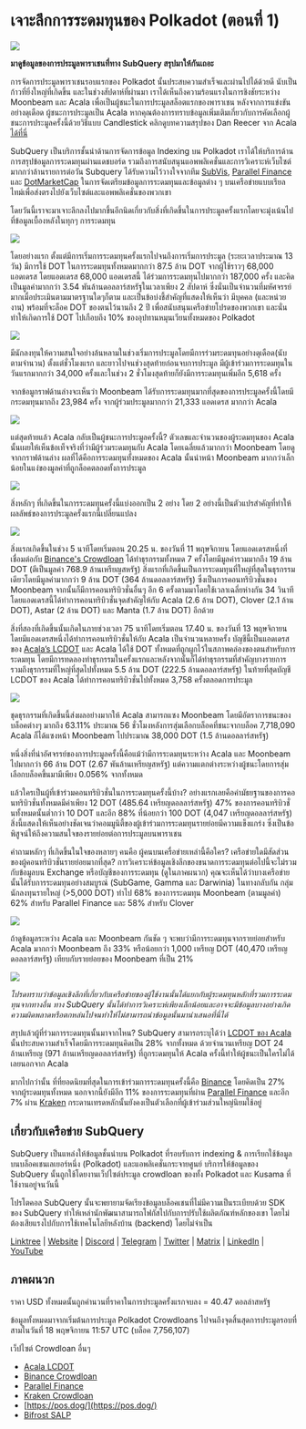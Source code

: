 # เจาะลึกการระดมทุนของ Polkadot (ตอนที่ 1)

![](https://miro.medium.com/max/2400/1*JvR4YsstF6OHG3mTr_1Seg.png)

**มาดูข้อมูลของการประมูลพาราเชนที่ทาง SubQuery สรุปมาให้กันเถอะ**

การจัดการประมูลพาราเชนรอบแรกของ Polkadot นั้นประสบความสำเร็จและผ่านไปได้ด้วยดี นับเป็นก้าวที่ยิ่งใหญ่ที่เกิดขึ้น และในช่วงสัปดาห์ที่ผ่านมา เราได้เห็นถึงความร้อนแรงในการชิงชัยระหว่าง Moonbeam และ Acala เพื่อเป็นผู้ชนะในการประมูลสล็อตแรกของพาราเชน หลังจากการแข่งขันอย่างดุเดือด ผู้ชนะการประมูลเป็น Acala หากคุณต้องการทราบข้อมูลเพิ่มเติมเกี่ยวกับการคัดเลือกผู้ชนะการประมูลครั้งนี้ด้วยวิธีแบบ Candlestick คลิกดูบทความสรุปของ Dan Reecer จาก Acala [ได้ที่นี่](https://twitter.com/danreecer_/status/1364646604024786949)

SubQuery เป็นบริการชั้นนำด้านการจัดการข้อมูล Indexing บน Polkadot เราได้ให้บริการด้านการสรุปข้อมูลการระดมทุนผ่านแดชบอร์ด รวมถึงการสนับสนุนแอพพลิเคชั่นและการวิเคราะห์เว็บไซต์มากกว่าล้านรายการต่อวัน Subquery ได้รับความไว้วางใจจากทีม [SubVis](https://www.subvis.io/), [Parallel Finance](https://parallel.fi/) และ [DotMarketCap](https://dotmarketcap.com/) ในการจัดเตรียมข้อมูลการระดมทุนและข้อมูลต่าง ๆ บนเครือข่ายแบบเรียลไทม์เพื่อส่งตรงไปยังเว็บไซต์และแอพพลิเคชั่นของพวกเขา

โดยวันนี้เราจะมาเจาะลึกลงไปมากขึ้นอีกนิดเกี่ยวกับสิ่งที่เกิดขึ้นในการประมูลครั้งแรกโดยจะมุ่งเน้นไปที่ข้อมูลเบื้องหลังในทุกๆ การระดมทุน

![](https://miro.medium.com/max/2400/0*Pcp3KJvC5eyP2KQ3)

โดยอย่างแรก ตั้งแต่มีการเริ่มการระดมทุนครั้งแรกไปจนถึงการเริ่มการประมูล (ระยะเวลาประมาณ 13 วัน) มีการใช้ DOT ในการระดมทุนทั้งหมดมากกว่า 87.5 ล้าน DOT จากผู้ใช้ราวๆ 68,000 แอดเดรส โดยแอดเดรส 68,000 แอดเดรสนี้ ได้ร่วมการระดมทุนไปมากกว่า 187,000 ครั้ง และคิดเป็นมูลค่ามากกว่า 3.54 พันล้านดอลลาร์สหรัฐในเวลาเพียง 2 สัปดาห์ ซึ่งนั่นเป็นจำนวนที่มหัศจรรย์มากเมื่อประเมินตามมาตรฐานใดๆก็ตาม และเป็นข้อบ่งชี้สำคัญที่แสดงให้เห็นว่า มีบุคคล (และหน่วยงาน) พร้อมที่จะล็อค DOT ของตนไว้นานถึง 2 ปี เพื่อสนับสนุนเครือข่ายโปรดของพวกเขา และนั่นทำให้เกิดการใช้ DOT ไปเกือบถึง 10% ของอุปทานหมุนเวียนทั้งหมดของ Polkadot

![](https://miro.medium.com/max/2400/0*-ovBJnjxAKfeB81Y)

มีนักลงทุนให้ความสนใจอย่างล้นหลามในช่วงเริ่มการประมูลโดยมีการร่วมระดมทุนอย่างดุเดือด(นับตามจำนวน) ตั้งแต่ชั่วโมงแรก และยาวไปจนช่วงสุดท้ายก่อนจบการประมูล มีผู้เข้าร่วมการระดมทุนในวันแรกมากกว่า 34,000 ครั้งและในช่วง 2 ชั่วโมงสุดท้ายก็ยังมีการระดมทุนเพิ่มอีก 5,618 ครั้ง

จากข้อมูกราฟด้านล่างจะเห็นว่า Moonbeam ได้รับการระดมทุนมากที่สุดของการประมูลครั้งนี้โดยมีกระดมทุนมากถึง 23,984 ครั้ง จากผู้ร่วมประมูลมากกว่า 21,333 แอดเดรส มากกว่า Acala

![](https://miro.medium.com/max/2400/0*MSHfjnu7KmMvDmnY)

แต่สุดท้ายแล้ว Acala กลับเป็นผู้ชนะการประมูลครั้งนี้? ตัวเลขและจำนวนของผู้ระดมทุนของ Acala นั้นเผยให้เห็นข้อเท็จจริงที่ว่ามีผู้ร่วมระดมทุนกับ Acala โดยเฉลี่ยแล้วมากกว่า Moonbeam โดยดูจากกราฟด้านล่าง ผลที่ได้คือการระดมทุนทั้งหมดของ Acala นั้นนำหน้า Moonbeam มากกว่าเล็กน้อยในแง่ของมูลค่าที่ถูกล็อคตลอดทั้งการประมูล

![](https://miro.medium.com/max/2400/0*YbV-ReqSwfimUsbO)

สิ่งหลักๆ ที่เกิดขึ้นในการระดมทุนครั้งนี้แบ่งออกเป็น 2 อย่าง โดย 2 อย่างนี้เป็นตัวแปรสำคัญที่ทำให้ผลลัพธ์ของการประมูลครั้งแรกนี้เปลี่ยนแปลง

![](https://miro.medium.com/max/2400/0*jmRsZ7kxEYAWYaUq)

สิ่งแรกเกิดขึ้นในช่วง 5 นาทีโดยเริ่มตอน 20.25 น. ของวันที่ 11 พฤษจิกายน โดยแอดเดรสหนึ่งที่เชื่อมต่อกับ [Binance's Crowdloan](https://www.binance.com/en/dotslot) ได้ทำธุรกรรมทั้งหมด 7 ครั้งโดยมีมูลค่ารวมมากถึง 19 ล้าน DOT (ตีเป็นมูลค่า 768.9 ล้านเหรียญสหรัฐ) สิ่งแรกที่เกิดขึ้นเป็นการระดมทุนที่ใหญ่ที่สุดในธุรกรรมเดียวโดยมีมูลค่ามากกว่า 9 ล้าน DOT (364 ล้านดอลลาร์สหรัฐ) ซึ่งเป็นการคอนทริบิวชั่นของ Moonbeam จากนั้นก็มีการคอนทริบิวชั่นอื่นๆ อีก 6 ครั้งตามมาโดยใช้เวลาเฉลี่ยห่างกัน 34 วินาที โดยแอดเดรสนี้ได้ทำการคอนทริบิวชั่นจุดสำคัญให้กับ Acala (2.6 ล้าน DOT), Clover (2.1 ล้าน DOT), Astar (2 ล้าน DOT) และ Manta (1.7 ล้าน DOT) อีกด้วย

สิ่งที่สองที่เกิดขึ้นนั้นเกิดในภายช่วงเวลา 75 นาทีโดยเริ่มตอน 17.40 น. ของวันที่ 13 พฤษจิกายน โดยมีแอดเดรสหนึ่งได้ทำการคอนทริบิวชั่นให้กับ Acala เป็นจำนวนหลายครั้ง บัญชีนี้เป็นแอดเดรสของ [Acala’s LCDOT](https://medium.com/acalanetwork/acala-liquid-crowdloan-dot-lcdot-launch-on-polkadot-f28d8f561157) และ Acala ได้ใช้ DOT ทั้งหมดที่ถูกผูกไว้ในสภาพคล่องของตนสำหรับการระดมทุน โดยมีการทดลองทำธุรกรรมในครั้งแรกและหลังจากนั้นก็ได้ทำธุรกรรมที่สำคัญบางรายการรวมถึงธุรกรรมที่ใหญ่ที่สุดไปทั้งหมด 5.5 ล้าน DOT (222.5 ล้านดอลลาร์สหรัฐ) ในท้ายที่สุดบัญชี LCDOT ของ Acala ได้ทำการคอนทริบิวชั่นไปทั้งหมด 3,758 ครั้งตลอดการประมูล

![](https://miro.medium.com/max/2400/0*GTJviXqhPmRIIf73)

ชุดธุรกรรมที่เกิดขึ้นนี้ส่งผลอย่างมากให้ Acala สามารถแซง Moonbeam โดยมีอัตราการชนะของบล็อคต่างๆ มากถึง 63.11% ประมาณ 56 ชั่วโมงหลังการสุ่มเลือกบล็อคที่ชนะจากบล็อค 7,718,090 Acala ก็ได้แซงหน้า Moonbeam ไปประมาณ 38,000 DOT (1.5 ล้านดอลลาร์สหรัฐ)

หนึ่งสิ่งที่น่าอัศจรรย์ของการประมูลครั้งนี้คือแม้ว่ามีการระดมทุนระหว่าง Acala และ Moonbeam ไปมากกว่า 66 ล้าน DOT (2.67 พันล้านเหรียญสหรัฐ) แต่ความแตกต่างระหว่างผู้ชนะโดยการสุ่มเลือกบล็อคขึ้นมามีเพียง 0.056% จากทั้งหมด

แล้วใครเป็นผู้ที่เข้าร่วมคอนทริบิวชั่นในการระดมทุนครั้งนี้บ้าง? อย่างแรกเลยคือค่ามัธยฐานของการคอนทริบิวชั่นทั้งหมดมีค่าเพียง 12 DOT (485.64 เหรียญดอลลาร์สหรัฐ) 47% ของการคอนทริบิวชั่นทั้งหมดนั้นต่ำกว่า 10 DOT และอีก 88% ที่น้อยกว่า 100 DOT (4,047 เหรียญดอลลาร์สหรัฐ) สิ่งนี้แสดงให้เห็นอย่างชัดเจนว่าคอมมูนิตี้ของผู้เข้าร่วมการระดมทุนรายย่อยมีความแข็งแกร่ง ซึ่งเป็นข้อพิสูจน์ให้ถึงความสนใจของรายย่อยต่อการประมูลบนพาราเชน

คำถามหลักๆ ที่เกิดขึ้นในใจของหลายๆ คนคือ ผู้คนบนเครื่อข่ายเหล่านี้คือใคร? เครือข่ายใดมีสัดส่วนของผู้คอนทริบิวชั่นรายย่อยมากที่สุด? การวิเคราะห์ข้อมูลเชิงลึกของขนาดการระดมทุนต่อไปนี้จะไม่รวมกับข้อมูลบน Exchange หรือบัญชีของการระดมทุน (ดูในภาคผนวก) คุณจะเห็นได้ว่าบางเครือข่ายนั้นได้รับการระดมทุนอย่างสมบูรณ์ (SubGame, Gamma และ Darwinia) ในทางกลับกัน กลุ่มนักลงทุนรายใหญ่ (>5,000 DOT) ทำไป 68% ของการระดมทุน Moonbeam (ตามมูลค่า) 62% สำหรับ Parallel Finance และ 58% สำหรับ Clover

![](https://miro.medium.com/max/2400/0*ztRnFrVfJ2aTlMiU)

ถ้าดูข้อมูลระหว่าง Acala และ Moonbeam กันชัด ๆ จะพบว่ามีการระดมทุนจากรายย่อยสำหรับ Acala มากกว่า Moonbeam ถึง 33% หรือน้อยกว่า 1,000 เหรียญ DOT (40,470 เหรียญดอลลาร์สหรัฐ) เทียบกับรายย่อยของ Moonbeam ที่เป็น 21%

![](https://miro.medium.com/max/2400/0*ge-2XDPgddj-J07V)

_โปรดทราบว่าข้อมูลเชิงลึกที่เกี่ยวกับเครือข่ายของผู้ใช้งานนั้นได้แยกกับผู้ระดมทุนหลักที่รวมการระดมทุนจากทางอื่น ทาง SubQuery นั้นได้ทำการวิเคราะห์เพียงเล็กน้อยและอาจจะมีข้อมูลบางอย่างเกิดความผิดพลาดหรือตกหล่นไปจนทำให้ไม่สามารถนำข้อมูลนั้นมานำเสนอที่นี่ได้_

สรุปแล้วผู้ที่ร่วมการระดมทุนนั้นมาจากไหน? SubQuery สามารถระบุได้ว่า [LCDOT ของ Acala](https://medium.com/acalanetwork/acala-liquid-crowdloan-dot-lcdot-launch-on-polkadot-f28d8f561157) นั้นประสบความสำเร็จโดยมีการระดมทุนคิดเป็น 28% จากทั้งหมด ด้วยจำนวนเหรียญ DOT 24 ล้านเหรียญ (971 ล้านเหรียญดอลลาร์สหรัฐ) ที่ถูกระดมทุนให้ Acala ครั้งนี้ทำให้ผู้ชนะเป็นใครไม่ได้เลยนอกจาก Acala

มากไปกว่านั้น ที่ที่ยอดนิยมที่สุดในการเข้าร่วมการระดมทุนครั้งนี้คือ [Binance](https://www.binance.com/en/dotslot) โดยคิดเป็น 27% จากผู้ระดมทุนทั้งหมด นอกจากนี้ยังมีอีก 11% ของการระดมทุนที่ผ่าน [Parallel Finance](https://crowdloan.parallel.fi/#/auction/polkadot) และอีก 7% ผ่าน [Kraken](https://www.kraken.com/learn/parachain-auctions) กระดานเทรดหลักนั้นยังคงเป็นตัวเลือกที่ผู้เข้าร่วมส่วนใหญ่นิยมใช้อยู่

## เกี่ยวกับเครือข่าย SubQuery

SubQuery เป็นแหล่งให้ข้อมูลชั้นนำบน Polkadot ที่รอบรับการ indexing & การเรียกใช้ข้อมูลบนบล็อคเชนเลเยอร์หนึ่ง (Polkadot) และแอพลิเคชั่นกระจายศูนย์ บริการให้ข้อมูลของ SubQuery นั้นถูกใช้โดยงานเว็ปไซต์ประมูล crowdloan ของทั้ง Polkadot และ Kusama ที่ใช้งานอยู่จนวันนี้

โปรโตคอล SubQuery นั้นจะพยายามจัดเรียงข้อมูลบล็อคเชนที่ไม่มีความเป็นระเบียบด้วย SDK ของ SubQuery ทำให้เหล่านักพัฒนาสามารถโฟกัสไปกับการปรับใช้ผลิตภัณฑ์หลักของเขา โดยไม่ต้องเสียแรงไปกับการใช้เทคโนโลยีหลังบ้าน (backend) โดยไม่จำเป็น

​​​​[Linktree](https://linktr.ee/subquerynetwork)  |  [Website](https://subquery.network/)  |  [Discord](https://discord.com/invite/78zg8aBSMG)  |  [Telegram](https://t.me/subquerynetwork)  |  [Twitter](https://twitter.com/subquerynetwork)  |  [Matrix](https://matrix.to/#/#subquery:matrix.org)  |  [LinkedIn](https://www.linkedin.com/company/subquery)  |  [YouTube](https://www.youtube.com/channel/UCi1a6NUUjegcLHDFLr7CqLw)

## ภาคผนวก

ราคา USD ทั้งหมดนั้นถูกคำนวนที่ราคาในการประมูลครั้งแรกจบลง = 40.47 ดอลล่าสหรัฐ

ข้อมูลทั้งหมดมาจากเริ่มต้นการประมูล Polkadot Crowdloans ไปจนถึงจุดสิ้นสุดการประมูลรอบที่สามในวันที่ 18 พฤษจิกายน 11:57 UTC (บล็อค 7,756,107)

เว็ปไซต์ Crowdloan อื่นๆ

-   [Acala LCDOT](https://medium.com/acalanetwork/acala-liquid-crowdloan-dot-lcdot-launch-on-polkadot-f28d8f561157)
-   [Binance Crowdloan](https://www.binance.com/en/dotslot)
-   [Parallel Finance](https://crowdloan.parallel.fi/#/auction/polkadot)
-   [Kraken Crowdloan](https://www.kraken.com/learn/parachain-auctions)
-   [https://pos.dog/](https://pos.dog/)
-   [Bifrost SALP](https://medium.com/bifrost-finance/bifrost-announces-slot-auction-liquidity-protocol-salp-weekly-report-51-57a7f69aad34)
